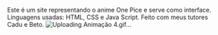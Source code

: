 Este é um site representando o anime One Pice e serve como interface.
Linguagens usadas: HTML, CSS e Java Script.
Feito com meus tutores Cadu e Beto.
![Uploading Animação 4.gif…]()
